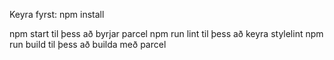 
Keyra fyrst:
    npm install

npm start til þess að byrjar parcel
npm run lint til þess að keyra stylelint
npm run build til þess að builda með parcel
